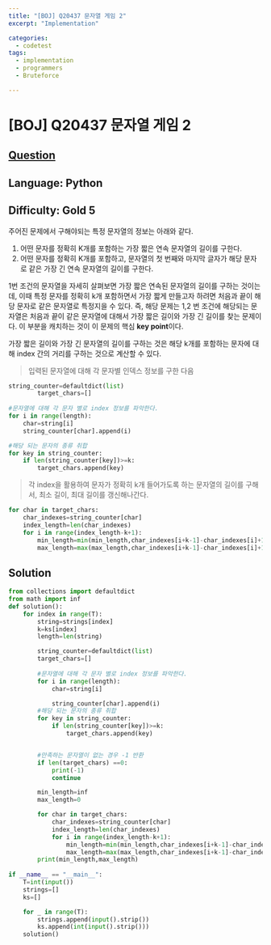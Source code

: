 ```yaml
---
title: "[BOJ] Q20437 문자열 게임 2"
excerpt: "Implementation"

categories:
  - codetest
tags:
  - implementation
  - programmers
  - Bruteforce

---
```

# [BOJ] Q20437 문자열 게임 2
## [Question](https://www.acmicpc.net/problem/20437)
## Language: Python
## Difficulty: Gold 5

주어진 문제에서 구해야되는 특정 문자열의 정보는 아래와 같다.

1. 어떤 문자를 정확히 K개를 포함하는 가장 짧은 연속 문자열의 길이를 구한다.
2. 어떤 문자를 정확히 K개를 포함하고, 문자열의 첫 번째와 마지막 글자가 해당 문자로 같은 가장 긴 연속 문자열의 길이를 구한다.

1번 조건의 문자열을 자세히 살펴보면 가장 짧은 연속된 문자열의 길이를 구하는 것이는데, 이때 특정 문자를 정확히 k개 포함하면서 가장 짧게 만들고자 하려면 처음과 끝이 해당 문자로 같은 문자열로 특정지을 수 있다. 즉, 해당 문제는 1,2 번 조건에 해당되는 문자열은 처음과 끝이 같은 문자열에 대해서 가장 짧은 길이와 가장 긴 길이를 찾는 문제이다. 이 부분을 캐치하는 것이 이 문제의 핵심 **key point**이다.

가장 짧은 길이와 가장 긴 문자열의 길이를 구하는 것은 해당 k개를 포함하는 문자에 대해 index 간의 거리를 구하는 것으로 계산할 수 있다.

> 입력된 문자열에 대해 각 문자별 인덱스 정보를 구한 다음

```python
string_counter=defaultdict(list)
        target_chars=[]
        
#문자열에 대해 각 문자 별로 index 정보를 파악한다.
for i in range(length):
    char=string[i]
    string_counter[char].append(i)

#해당 되는 문자의 종류 취합
for key in string_counter:
    if len(string_counter[key])>=k:
        target_chars.append(key)
```

> 각 index을 활용하여 문자가 정확히 k개 들어가도록 하는 문자열의 길이를 구해서, 최소 길이, 최대 길이를 갱신해나간다.

```python
for char in target_chars:
    char_indexes=string_counter[char]
    index_length=len(char_indexes)
    for i in range(index_length-k+1):
        min_length=min(min_length,char_indexes[i+k-1]-char_indexes[i]+1)
        max_length=max(max_length,char_indexes[i+k-1]-char_indexes[i]+1)
```

## Solution

```python
from collections import defaultdict
from math import inf
def solution():
    for index in range(T):
        string=strings[index]
        k=ks[index]
        length=len(string)

        string_counter=defaultdict(list)
        target_chars=[]
        
        #문자열에 대해 각 문자 별로 index 정보를 파악한다.
        for i in range(length):
            char=string[i]

            string_counter[char].append(i)
        #해당 되는 문자의 종류 취합
        for key in string_counter:
            if len(string_counter[key])>=k:
                target_chars.append(key)


        #만족하는 문자열이 없는 경우 -1 반환
        if len(target_chars) ==0:
            print(-1)
            continue

        min_length=inf
        max_length=0

        for char in target_chars:
            char_indexes=string_counter[char]
            index_length=len(char_indexes)
            for i in range(index_length-k+1):
                min_length=min(min_length,char_indexes[i+k-1]-char_indexes[i]+1)
                max_length=max(max_length,char_indexes[i+k-1]-char_indexes[i]+1)
        print(min_length,max_length)
        
if __name__ == "__main__":
    T=int(input())
    strings=[]
    ks=[]

    for _ in range(T):
        strings.append(input().strip())
        ks.append(int(input().strip()))
    solution()
```
